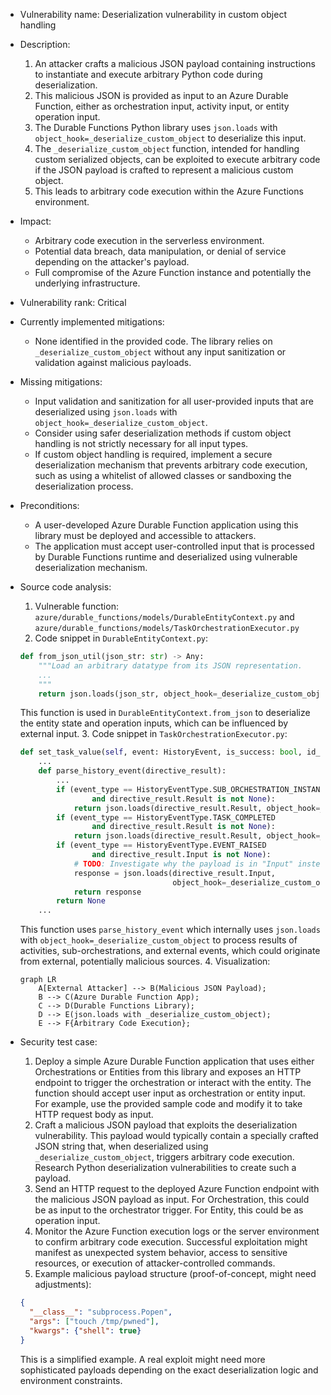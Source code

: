 * Vulnerability name: Deserialization vulnerability in custom object handling

* Description:
    1. An attacker crafts a malicious JSON payload containing instructions to instantiate and execute arbitrary Python code during deserialization.
    2. This malicious JSON is provided as input to an Azure Durable Function, either as orchestration input, activity input, or entity operation input.
    3. The Durable Functions Python library uses `json.loads` with `object_hook=_deserialize_custom_object` to deserialize this input.
    4. The `_deserialize_custom_object` function, intended for handling custom serialized objects, can be exploited to execute arbitrary code if the JSON payload is crafted to represent a malicious custom object.
    5. This leads to arbitrary code execution within the Azure Functions environment.

* Impact:
    - Arbitrary code execution in the serverless environment.
    - Potential data breach, data manipulation, or denial of service depending on the attacker's payload.
    - Full compromise of the Azure Function instance and potentially the underlying infrastructure.

* Vulnerability rank: Critical

* Currently implemented mitigations:
    - None identified in the provided code. The library relies on `_deserialize_custom_object` without any input sanitization or validation against malicious payloads.

* Missing mitigations:
    - Input validation and sanitization for all user-provided inputs that are deserialized using `json.loads` with `object_hook=_deserialize_custom_object`.
    - Consider using safer deserialization methods if custom object handling is not strictly necessary for all input types.
    - If custom object handling is required, implement a secure deserialization mechanism that prevents arbitrary code execution, such as using a whitelist of allowed classes or sandboxing the deserialization process.

* Preconditions:
    - A user-developed Azure Durable Function application using this library must be deployed and accessible to attackers.
    - The application must accept user-controlled input that is processed by Durable Functions runtime and deserialized using vulnerable deserialization mechanism.

* Source code analysis:
    1. Vulnerable function: `azure/durable_functions/models/DurableEntityContext.py` and `azure/durable_functions/models/TaskOrchestrationExecutor.py`
    2. Code snippet in `DurableEntityContext.py`:
    ```python
    def from_json_util(json_str: str) -> Any:
        """Load an arbitrary datatype from its JSON representation.
        ...
        """
        return json.loads(json_str, object_hook=_deserialize_custom_object)
    ```
    This function is used in `DurableEntityContext.from_json` to deserialize the entity state and operation inputs, which can be influenced by external input.
    3. Code snippet in `TaskOrchestrationExecutor.py`:
    ```python
    def set_task_value(self, event: HistoryEvent, is_success: bool, id_key: str):
        ...
        def parse_history_event(directive_result):
            ...
            if (event_type == HistoryEventType.SUB_ORCHESTRATION_INSTANCE_COMPLETED
                    and directive_result.Result is not None):
                return json.loads(directive_result.Result, object_hook=_deserialize_custom_object)
            if (event_type == HistoryEventType.TASK_COMPLETED
                    and directive_result.Result is not None):
                return json.loads(directive_result.Result, object_hook=_deserialize_custom_object)
            if (event_type == HistoryEventType.EVENT_RAISED
                    and directive_result.Input is not None):
                # TODO: Investigate why the payload is in "Input" instead of "Result"
                response = json.loads(directive_result.Input,
                                      object_hook=_deserialize_custom_object)
                return response
            return None
        ...
    ```
    This function uses `parse_history_event` which internally uses `json.loads` with `object_hook=_deserialize_custom_object` to process results of activities, sub-orchestrations, and external events, which could originate from external, potentially malicious sources.
    4. Visualization:

    ```mermaid
    graph LR
        A[External Attacker] --> B(Malicious JSON Payload);
        B --> C(Azure Durable Function App);
        C --> D(Durable Functions Library);
        D --> E(json.loads with _deserialize_custom_object);
        E --> F{Arbitrary Code Execution};
    ```

* Security test case:
    1. Deploy a simple Azure Durable Function application that uses either Orchestrations or Entities from this library and exposes an HTTP endpoint to trigger the orchestration or interact with the entity. The function should accept user input as orchestration or entity input. For example, use the provided sample code and modify it to take HTTP request body as input.
    2. Craft a malicious JSON payload that exploits the deserialization vulnerability. This payload would typically contain a specially crafted JSON string that, when deserialized using `_deserialize_custom_object`, triggers arbitrary code execution. Research Python deserialization vulnerabilities to create such a payload.
    3. Send an HTTP request to the deployed Azure Function endpoint with the malicious JSON payload as input. For Orchestration, this could be as input to the orchestrator trigger. For Entity, this could be as operation input.
    4. Monitor the Azure Function execution logs or the server environment to confirm arbitrary code execution. Successful exploitation might manifest as unexpected system behavior, access to sensitive resources, or execution of attacker-controlled commands.
    5. Example malicious payload structure (proof-of-concept, might need adjustments):
    ```json
    {
      "__class__": "subprocess.Popen",
      "args": ["touch /tmp/pwned"],
      "kwargs": {"shell": true}
    }
    ```
    This is a simplified example. A real exploit might need more sophisticated payloads depending on the exact deserialization logic and environment constraints.